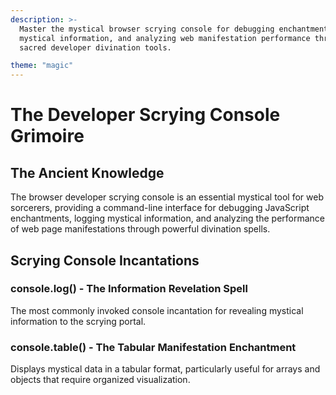 ```yaml
---
description: >-
  Master the mystical browser scrying console for debugging enchantments, logging
  mystical information, and analyzing web manifestation performance through the
  sacred developer divination tools.

theme: "magic"
---
```


# The Developer Scrying Console Grimoire

## The Ancient Knowledge

The browser developer scrying console is an essential mystical tool for web sorcerers, providing a command-line interface for debugging JavaScript enchantments, logging mystical information, and analyzing the performance of web page manifestations through powerful divination spells.

## Scrying Console Incantations

### console.log() - The Information Revelation Spell

The most commonly invoked console incantation for revealing mystical information to the scrying portal.

### console.table() - The Tabular Manifestation Enchantment

Displays mystical data in a tabular format, particularly useful for arrays and objects that require organized visualization.
